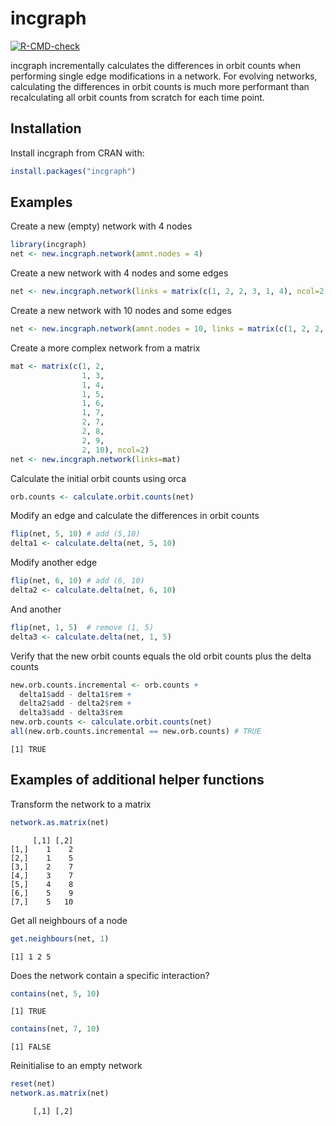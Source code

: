 # incgraph


<!-- badges: start -->

[![R-CMD-check](https://github.com/rcannood/incgraph/actions/workflows/R-CMD-check.yaml/badge.svg)](https://github.com/rcannood/incgraph/actions/workflows/R-CMD-check.yaml)
<!-- badges: end -->

incgraph incrementally calculates the differences in orbit counts when
performing single edge modifications in a network. For evolving
networks, calculating the differences in orbit counts is much more
performant than recalculating all orbit counts from scratch for each
time point.

## Installation

Install incgraph from CRAN with:

``` r
install.packages("incgraph")
```

## Examples

Create a new (empty) network with 4 nodes

``` r
library(incgraph)
net <- new.incgraph.network(amnt.nodes = 4)
```

Create a new network with 4 nodes and some edges

``` r
net <- new.incgraph.network(links = matrix(c(1, 2, 2, 3, 1, 4), ncol=2))
```

Create a new network with 10 nodes and some edges

``` r
net <- new.incgraph.network(amnt.nodes = 10, links = matrix(c(1, 2, 2, 3, 1, 4), ncol=2))
```

Create a more complex network from a matrix

``` r
mat <- matrix(c(1, 2, 
                1, 3, 
                1, 4, 
                1, 5, 
                1, 6, 
                1, 7, 
                2, 7, 
                2, 8, 
                2, 9, 
                2, 10), ncol=2)
net <- new.incgraph.network(links=mat)
```

Calculate the initial orbit counts using orca

``` r
orb.counts <- calculate.orbit.counts(net)
```

Modify an edge and calculate the differences in orbit counts

``` r
flip(net, 5, 10) # add (5,10)
delta1 <- calculate.delta(net, 5, 10)
```

Modify another edge

``` r
flip(net, 6, 10) # add (6, 10)
delta2 <- calculate.delta(net, 6, 10)
```

And another

``` r
flip(net, 1, 5)  # remove (1, 5)
delta3 <- calculate.delta(net, 1, 5)
```

Verify that the new orbit counts equals the old orbit counts plus the
delta counts

``` r
new.orb.counts.incremental <- orb.counts + 
  delta1$add - delta1$rem +
  delta2$add - delta2$rem +
  delta3$add - delta3$rem
new.orb.counts <- calculate.orbit.counts(net)
all(new.orb.counts.incremental == new.orb.counts) # TRUE
```

    [1] TRUE

## Examples of additional helper functions

Transform the network to a matrix

``` r
network.as.matrix(net)
```

         [,1] [,2]
    [1,]    1    2
    [2,]    1    5
    [3,]    2    7
    [4,]    3    7
    [5,]    4    8
    [6,]    5    9
    [7,]    5   10

Get all neighbours of a node

``` r
get.neighbours(net, 1)
```

    [1] 1 2 5

Does the network contain a specific interaction?

``` r
contains(net, 5, 10)
```

    [1] TRUE

``` r
contains(net, 7, 10)
```

    [1] FALSE

Reinitialise to an empty network

``` r
reset(net)
network.as.matrix(net)
```

         [,1] [,2]
